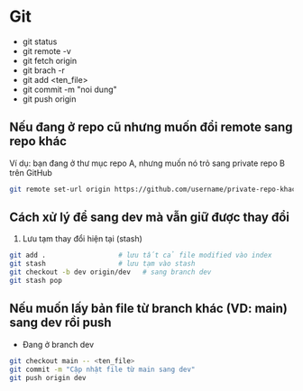 # Git
- git status
- git remote -v
- git fetch origin
- git brach -r
- git add <ten_file>
- git commit -m "noi dung"
- git push origin <nhanh muon push>
## Nếu đang ở repo cũ nhưng muốn đổi remote sang repo khác
Ví dụ: bạn đang ở thư mục repo A, nhưng muốn nó trỏ sang private repo B trên GitHub
```bash
git remote set-url origin https://github.com/username/private-repo-khac.git
```

##  Cách xử lý để sang dev mà vẫn giữ được thay đổi
1. Lưu tạm thay đổi hiện tại (stash)
```bash
git add .                  # lưu tất cả file modified vào index
git stash                  # lưu tạm vào stash
git checkout -b dev origin/dev   # sang branch dev
git stash pop     
```
## Nếu muốn lấy bản file từ branch khác (VD: main) sang dev rồi push
- Đang ở branch dev
```bash
git checkout main -- <ten_file>
git commit -m "Cập nhật file từ main sang dev"
git push origin dev
```